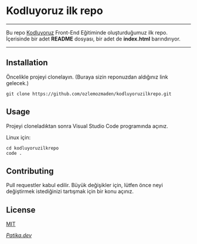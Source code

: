 # Kodluyoruz ilk repo
-----------------------------------------------------

Bu repo [Kodluyoruz](https://kodluyoruz.org) Front-End Eğitiminde oluşturduğumuz ilk repo. İçerisinde bir adet **README** dosyası, bir adet de **index.html** barındırıyor. 

-----------------------------------------------------

## Installation 

Öncelikle projeyi clonelayın. (Buraya sizin reponuzdan aldığınız link gelecek.)

```
git clone https://github.com/ozlemozmaden/kodluyoruzilkrepo.git  
```



## Usage

Projeyi cloneladıktan sonra Visual Studio Code programında açınız.

Linux için:

```
cd kodluyoruzilkrepo
code . 
```


## Contributing 

Pull requestler kabul edilir. Büyük değişikler için, lütfen önce neyi değiştirmek istediğinizi tartışmak için bir konu açınız.


## License

[MIT](https://choosealicense.com/licenses/mit/)





 _[Patika.dev](https://app.patika.dev/aybilemenko)_
